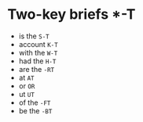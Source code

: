 # Two-key briefs *-T

* is the `S-T`
* account `K-T`
* with the `W-T`
* had the `H-T`
* are the `-RT`
* at `AT`
* or `OR`
* ut `UT`
* of the `-FT`
* be the `-BT`

